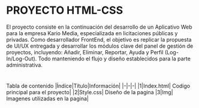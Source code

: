 # PROYECTO HTML-CSS

El proyecto consiste en la continuación del desarrollo de un Aplicativo Web para la empresa Kario Media, especializada en licitaciones públicas y privadas. Como desarrollador FrontEnd, el objetivo es replicar la propuesta de UI/UX entregada y desarrollar los módulos clave del panel de gestión de proyectos, incluyendo: Añadir, Eliminar, Reportar, Ayuda y Perfil (Log-In/Log-Out). Todo manteniendo el flujo y diseño establecidos para la parte administrativa.

#


Tabla de contenido
|Índice|Título|Información|
|-|-|-|
|1|Index.html| Codigo principal para el proyecto|
|2|Style.css| Diseño de la pagina
|3|Img| Imagenes utilizadas en la pagina|